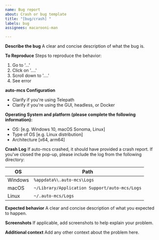 ```yaml
---
name: Bug report
about: Crash or bug template
title: "[bug/crash] "
labels: bug
assignees: macarooni-man

---
```


**Describe the bug**
A clear and concise description of what the bug is.

**To Reproduce**
Steps to reproduce the behavior:
1. Go to '...'
2. Click on '....'
3. Scroll down to '....'
4. See error

**auto-mcs Configuration**
- Clarify if you're using Telepath
- Clarify if you're using the GUI, headless, or Docker

**Operating System and platform (please complete the following information):**
 - OS: [e.g. Windows 10, macOS Sonoma, Linux]
 - Type of OS [e.g. Linux distribution]
 - Architecture [x64, arm64]

**Crash Log**
If auto-mcs crashed, it should have provided a crash report. If you've closed the pop-up, please include the log from the following directory:

| OS    | Path |
| -------- | ------- |
| Windows  | `%appdata%\.auto-mcs\Logs`    |
| macOS | `~/Library/Application Support/auto-mcs/Logs`    |
| Linux | `~/.auto-mcs/Logs` |

**Expected behavior**
A clear and concise description of what you expected to happen.

**Screenshots**
If applicable, add screenshots to help explain your problem.

**Additional context**
Add any other context about the problem here.
